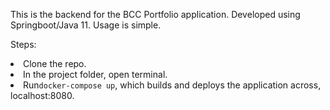 This is the backend for the BCC Portfolio application. Developed using Springboot/Java 11.
Usage is simple.

Steps:
<li>Clone the repo.</li>
<li>In the project folder, open terminal.</li>
<li>Run<code>docker-compose up</code>, which builds and deploys the application across, localhost:8080.</li>